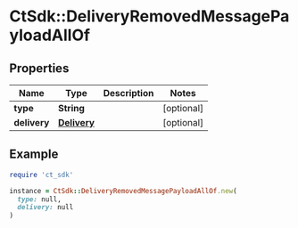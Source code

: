 # CtSdk::DeliveryRemovedMessagePayloadAllOf

## Properties

| Name | Type | Description | Notes |
| ---- | ---- | ----------- | ----- |
| **type** | **String** |  | [optional] |
| **delivery** | [**Delivery**](Delivery.md) |  | [optional] |

## Example

```ruby
require 'ct_sdk'

instance = CtSdk::DeliveryRemovedMessagePayloadAllOf.new(
  type: null,
  delivery: null
)
```

